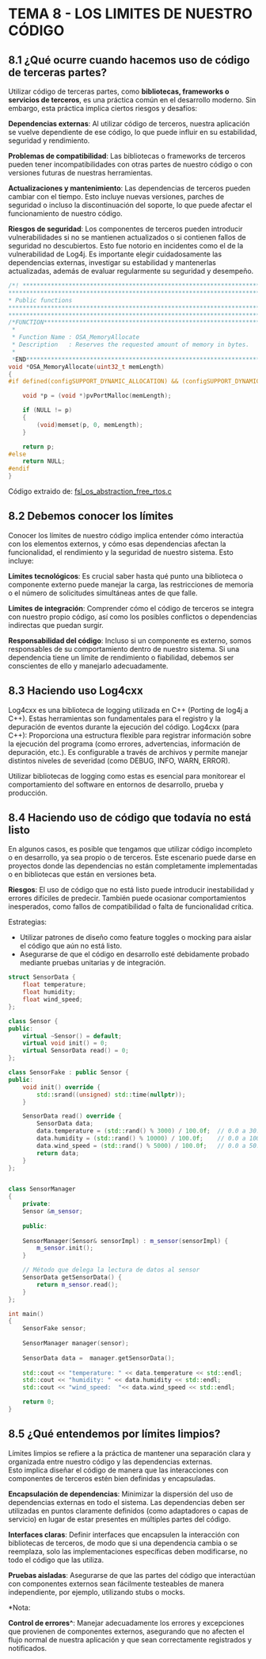 # TEMA 8 - LOS LIMITES DE NUESTRO CÓDIGO

## 8.1 ¿Qué ocurre cuando hacemos uso de código de terceras partes?
Utilizar código de terceras partes, como **bibliotecas, frameworks o servicios de terceros**, es una práctica común en el desarrollo moderno. Sin embargo, esta práctica implica ciertos riesgos y desafíos:

**Dependencias externas**: Al utilizar código de terceros, nuestra aplicación se vuelve dependiente de ese código, lo que puede influir en su estabilidad, seguridad y rendimiento.

**Problemas de compatibilidad**: Las bibliotecas o frameworks de terceros pueden tener incompatibilidades con otras partes de nuestro código o con versiones futuras de nuestras herramientas.

**Actualizaciones y mantenimiento**: Las dependencias de terceros pueden cambiar con el tiempo. Esto incluye nuevas versiones, parches de seguridad o incluso la discontinuación del soporte, lo que puede afectar el funcionamiento de nuestro código.

**Riesgos de seguridad**: Los componentes de terceros pueden introducir vulnerabilidades si no se mantienen actualizados o si contienen fallos de seguridad no descubiertos. Esto fue notorio en incidentes como el de la vulnerabilidad de Log4j.
Es importante elegir cuidadosamente las dependencias externas, investigar su estabilidad y mantenerlas actualizadas, además de evaluar regularmente su seguridad y desempeño.

```C
/*! *********************************************************************************
*************************************************************************************
* Public functions
*************************************************************************************
********************************************************************************** */
/*FUNCTION**********************************************************************
 *
 * Function Name : OSA_MemoryAllocate
 * Description   : Reserves the requested amount of memory in bytes.
 *
 *END**************************************************************************/
void *OSA_MemoryAllocate(uint32_t memLength)
{
#if defined(configSUPPORT_DYNAMIC_ALLOCATION) && (configSUPPORT_DYNAMIC_ALLOCATION > 0)

    void *p = (void *)pvPortMalloc(memLength);

    if (NULL != p)
    {
        (void)memset(p, 0, memLength);
    }

    return p;
#else
    return NULL;
#endif
}
```

Código extraido de: [fsl_os_abstraction_free_rtos.c](https://github.com/nxp-mcuxpresso/mcux-sdk/blob/main/components/osa/fsl_os_abstraction_free_rtos.c)

## 8.2 Debemos conocer los límites
Conocer los límites de nuestro código implica entender cómo interactúa con los elementos externos, y cómo esas dependencias afectan la funcionalidad, el rendimiento y la seguridad de nuestro sistema. Esto incluye:

**Límites tecnológicos**: Es crucial saber hasta qué punto una biblioteca o componente externo puede manejar la carga, las restricciones de memoria o el número de solicitudes simultáneas antes de que falle.

**Límites de integración**: Comprender cómo el código de terceros se integra con nuestro propio código, así como los posibles conflictos o dependencias indirectas que puedan surgir.

**Responsabilidad del código**: Incluso si un componente es externo, somos responsables de su comportamiento dentro de nuestro sistema. Si una dependencia tiene un límite de rendimiento o fiabilidad, debemos ser conscientes de ello y manejarlo adecuadamente.

## 8.3 Haciendo uso Log4cxx
Log4cxx es una biblioteca de logging utilizada en C++ (Porting de log4j a C++). Estas herramientas son fundamentales para el registro y la depuración de eventos durante la ejecución del código.
Log4cxx (para C++): Proporciona una estructura flexible para registrar información sobre la ejecución del programa (como errores, advertencias, información de depuración, etc.). Es configurable a través de archivos y permite manejar distintos niveles de severidad (como DEBUG, INFO, WARN, ERROR).

Utilizar bibliotecas de logging como estas es esencial para monitorear el comportamiento del software en entornos de desarrollo, prueba y producción. 


## 8.4 Haciendo uso de código que todavía no está listo
En algunos casos, es posible que tengamos que utilizar código incompleto o en desarrollo, ya sea propio o de terceros. Este escenario puede darse en proyectos donde las dependencias no están completamente implementadas o en bibliotecas que están en versiones beta.

**Riesgos**: El uso de código que no está listo puede introducir inestabilidad y errores difíciles de predecir. También puede ocasionar comportamientos inesperados, como fallos de compatibilidad o falta de funcionalidad crítica.

Estrategias:
* Utilizar patrones de diseño como feature toggles o mocking para aislar el código que aún no está listo.
* Asegurarse de que el código en desarrollo esté debidamente probado mediante pruebas unitarias y de integración.

```Cpp
struct SensorData {
    float temperature;
    float humidity;
    float wind_speed;
};

class Sensor {
public:
    virtual ~Sensor() = default;
    virtual void init() = 0;
    virtual SensorData read() = 0;
};

class SensorFake : public Sensor {
public:
    void init() override {
        std::srand((unsigned) std::time(nullptr));
    }

    SensorData read() override {
        SensorData data;
        data.temperature = (std::rand() % 3000) / 100.0f;  // 0.0 a 30.0 grados
        data.humidity = (std::rand() % 10000) / 100.0f;    // 0.0 a 100.0%
        data.wind_speed = (std::rand() % 5000) / 100.0f;   // 0.0 a 50.0 km/h
        return data;
    }
};


class SensorManager
{
    private:
    Sensor &m_sensor;
    
    public:
    
    SensorManager(Sensor& sensorImpl) : m_sensor(sensorImpl) {
        m_sensor.init();
    }

    // Método que delega la lectura de datos al sensor
    SensorData getSensorData() {
        return m_sensor.read();
    }
};

int main()
{
    SensorFake sensor;
    
    SensorManager manager(sensor);
    
    SensorData data =  manager.getSensorData();
    
    std::cout << "temperature: " << data.temperature << std::endl;
    std::cout << "humidity: " << data.humidity << std::endl;
    std::cout << "wind_speed:  "<< data.wind_speed << std::endl;

    return 0;
}
```


## 8.5 ¿Qué entendemos por límites limpios?
Límites limpios se refiere a la práctica de mantener una separación clara y organizada entre nuestro código y las dependencias externas.  
Esto implica diseñar el código de manera que las interacciones con componentes de terceros estén bien definidas y encapsuladas.

**Encapsulación de dependencias**: Minimizar la dispersión del uso de dependencias externas en todo el sistema. Las dependencias deben ser utilizadas en puntos claramente definidos (como adaptadores o capas de servicio) en lugar de estar presentes en múltiples partes del código.

**Interfaces claras**: Definir interfaces que encapsulen la interacción con bibliotecas de terceros, de modo que si una dependencia cambia o se reemplaza, solo las implementaciones específicas deben modificarse, no todo el código que las utiliza.

**Pruebas aisladas**: Asegurarse de que las partes del código que interactúan con componentes externos sean fácilmente testeables de manera independiente, por ejemplo, utilizando stubs o mocks.

*Nota: 

**Control de errores^**: Manejar adecuadamente los errores y excepciones que provienen de componentes externos, asegurando que no afecten el flujo normal de nuestra aplicación y que sean correctamente registrados y notificados.


